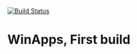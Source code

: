 [![Build Status](https://dev.azure.com/prabakaranrajendran/Main/_apis/build/status/Main-.NET%20Desktop-CI)](https://dev.azure.com/prabakaranrajendran/Main/_build/latest?definitionId=7)
# WinApps, First build
